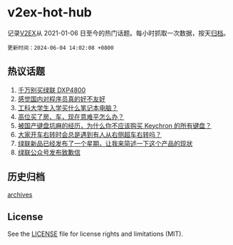 # v2ex-hot-hub

 记录[V2EX](https://www.v2ex.com/)从 2021-01-06 日至今的热门话题。每小时抓取一次数据，按天[归档](archives)。

`更新时间：2024-06-04 14:02:08 +0800`

## 热议话题

1. [千万别买绿联 DXP4800](https://www.v2ex.com/t/1046399)
1. [感觉国内对程序员真的好不友好](https://www.v2ex.com/t/1046407)
1. [工科大学生入学买什么笔记本电脑？](https://www.v2ex.com/t/1046534)
1. [高位买了房、车，现在意难平怎么办？](https://www.v2ex.com/t/1046636)
1. [被国产键盘坑麻的经历，为什么你不应该购买 Keychron 的所有键盘？](https://www.v2ex.com/t/1046365)
1. [大家开车右转时会总是遇到有人从右侧超车右转吗？](https://www.v2ex.com/t/1046563)
1. [绿联新品已经发布了一个星期，让我来简述一下这个产品的现状](https://www.v2ex.com/t/1046474)
1. [绿联公众号发布致歉信](https://www.v2ex.com/t/1046482)

## 历史归档

[archives](archives)

## License

See the [LICENSE](LICENSE) file for license rights and limitations (MIT).
